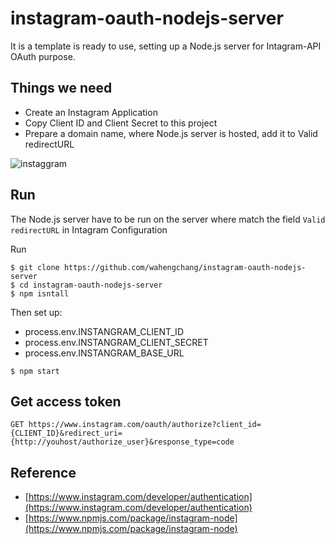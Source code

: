 # instagram-oauth-nodejs-server
It is a template is ready to use, setting up a Node.js server for Intagram-API OAuth purpose.

## Things we need
 - Create an Instagram Application
 - Copy Client ID and Client Secret to this project
 - Prepare a domain name, where Node.js server is hosted, add it to Valid redirectURL

![instaggram](https://cloud.githubusercontent.com/assets/5538753/25563344/35335676-2dcd-11e7-9035-dcdb8fea41e3.jpg)

## Run
The Node.js server have to be run on the server where match the field `Valid redirectURL` in Intagram Configuration

Run
```
$ git clone https://github.com/wahengchang/instagram-oauth-nodejs-server
$ cd instagram-oauth-nodejs-server
$ npm isntall 
```

Then set up:
 - process.env.INSTANGRAM_CLIENT_ID
 - process.env.INSTANGRAM_CLIENT_SECRET
 - process.env.INSTANGRAM_BASE_URL
```
$ npm start
```

## Get access token
```
GET https://www.instagram.com/oauth/authorize?client_id={CLIENT_ID}&redirect_uri={http://youhost/authorize_user}&response_type=code
```


## Reference
 - [https://www.instagram.com/developer/authentication](https://www.instagram.com/developer/authentication)
 - [https://www.npmjs.com/package/instagram-node](https://www.npmjs.com/package/instagram-node)
